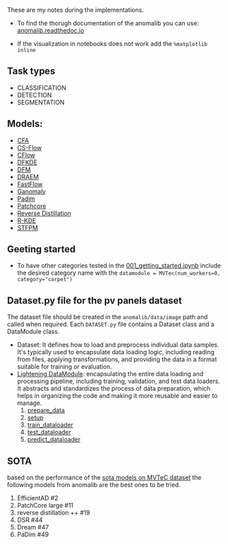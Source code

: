 These are my notes during the implementations.

- To find the thorugh documentation of the anomalib you can use: [anomalib.readthedoc.io](https://anomalib.readthedocs.io/en/latest/markdown/get_started/anomalib.html)

- If the visualization in notebooks does not work add the `%matplotlib inline`

## Task types
- CLASSIFICATION
- DETECTION
- SEGMENTATION

## Models:

- [CFA](https://arxiv.org/abs/2206.04325)
- [CS-Flow](https://arxiv.org/abs/2110.02855v1)
- [CFlow](https://arxiv.org/pdf/2107.12571v1.pdf)
- [DFKDE](https://github.com/openvinotoolkit/anomalib/tree/main/anomalib/models/dfkde)
- [DFM](https://arxiv.org/pdf/1909.11786.pdf)
- [DRAEM](https://arxiv.org/abs/2108.07610)
- [FastFlow](https://arxiv.org/abs/2111.07677)
- [Ganomaly](https://arxiv.org/abs/1805.06725)
- [Padim](https://arxiv.org/pdf/2011.08785.pdf)
- [Patchcore](https://arxiv.org/pdf/2106.08265.pdf)
- [Reverse Distillation](https://arxiv.org/abs/2201.10703)
- [R-KDE](https://ieeexplore.ieee.org/document/8999287)
- [STFPM](https://arxiv.org/pdf/2103.04257.pdf)

## Geeting started
- To have other categories tested in the [001_getting_started.ipynb](/home/shiva/Documents/code/anomalib/notebooks/000_getting_started/001_getting_started.ipynb) include the desired category name with the `datamodule = MVTec(num_workers=0, category="carpet")`

## Dataset.py file for the pv panels dataset
The dataset file should be created in the `anomalib/data/image` path and called when required.
Each `DATASET.py` file contains a Dataset class and a DataModule class. 
- Dataset:
    It defines how to load and preprocess individual data samples. It's typically used to encapsulate data loading logic, including reading from files, applying transformations, and providing the data in a format suitable for training or evaluation.
- [Lightening DataModule](https://lightning.ai/docs/pytorch/latest/data/datamodule.html#prepare-data): 
    encapsulating the entire data loading and processing pipeline, including training, validation, and test data loaders. It abstracts and standardizes the process of data preparation, which helps in organizing the code and making it more reusable and easier to manage.
    1. [prepare_data](https://lightning.ai/docs/pytorch/latest/data/datamodule.html#prepare-data)
    2. [setup](https://lightning.ai/docs/pytorch/latest/data/datamodule.html#setup)
    3. [train_dataloader](https://lightning.ai/docs/pytorch/latest/data/datamodule.html#setup)
    4. [test_dataloader](https://lightning.ai/docs/pytorch/latest/data/datamodule.html#test-dataloader)
    5. [predict_dataloader](https://lightning.ai/docs/pytorch/latest/data/datamodule.html#predict-dataloader)

## SOTA
based on the performance of the [sota models on MVTeC dataset](https://paperswithcode.com/sota/anomaly-detection-on-mvtec-ad) the following models from anomalib are the best ones to be tried.

1. EfficientAD #2
2. PatchCore large #11
3. reverse distillation ++ #19
4. DSR #44
5. Dream #47
6. PaDim #49
